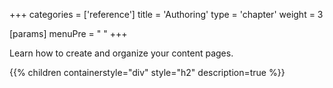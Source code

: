 +++
categories = ['reference']
title = 'Authoring'
type = 'chapter'
weight = 3

[params]
  menuPre = "<i class='fa-fw fab fa-markdown'></i> "
+++

Learn how to create and organize your content pages.

{{% children containerstyle="div" style="h2" description=true %}}
